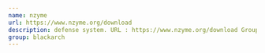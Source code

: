 ```yaml
---
name: nzyme
url: https://www.nzyme.org/download
description: defense system. URL : https://www.nzyme.org/download Groups : blackarch blackarch-wireless blackarch-defensive
group: blackarch
---
```


